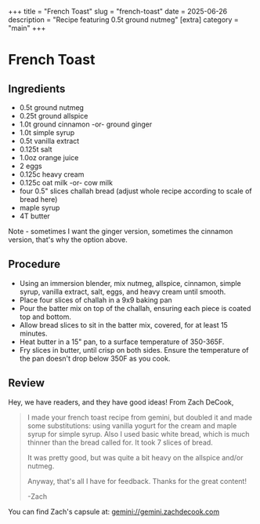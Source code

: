 ﻿+++
title = "French Toast"
slug = "french-toast"
date = 2025-06-26
description = "Recipe featuring 0.5t ground nutmeg"
[extra]
  category = "main"
+++

# French Toast

## Ingredients
* 0.5t ground nutmeg
* 0.25t ground allspice
* 1.0t ground cinnamon -or- ground ginger
* 1.0t simple syrup
* 0.5t vanilla extract
* 0.125t salt
* 1.0oz orange juice
* 2 eggs
* 0.125c heavy cream
* 0.125c oat milk -or- cow milk
* four 0.5" slices challah bread (adjust whole recipe according to scale of bread here)
* maple syrup
* 4T butter

Note - sometimes I want the ginger version, sometimes the cinnamon version, that's why the option above.

## Procedure
* Using an immersion blender, mix nutmeg, allspice, cinnamon, simple syrup, vanilla extract, salt, eggs, and heavy cream until smooth.
* Place four slices of challah in a 9x9 baking pan
* Pour the batter mix on top of the challah, ensuring each piece is coated top and bottom.
* Allow bread slices to sit in the batter mix, covered, for at least 15 minutes.
* Heat butter in a 15" pan, to a surface temperature of 350-365F.
* Fry slices in butter, until crisp on both sides. Ensure the temperature of the pan doesn't drop below 350F as you cook.

## Review
Hey, we have readers, and they have good ideas! From Zach DeCook,
> I made your french toast recipe from gemini, but doubled it and made some substitutions: using vanilla yogurt for the cream and maple syrup for simple syrup. Also I used basic white bread, which is much thinner than the bread called for. It took 7 slices of bread.
> 
> It was pretty good, but was quite a bit heavy on the allspice and/or nutmeg.
> 
> Anyway, that's all I have for feedback. Thanks for the great content!
> 
> -Zach

You can find Zach's capsule at: [gemini://gemini.zachdecook.com](gemini://gemini.zachdecook.com)